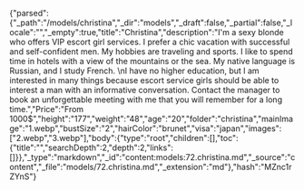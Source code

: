 {"parsed":{"_path":"/models/christina","_dir":"models","_draft":false,"_partial":false,"_locale":"","_empty":true,"title":"Christina","description":"I'm a sexy blonde who offers VIP escort girl services.  I prefer a chic vacation with successful and self-confident men.  My hobbies are traveling and sports. I like to spend time in hotels with a view of the mountains or the sea. My native language is Russian, and I study French. \nI have no higher education, but I am interested in many things because escort service girls should be able to interest a man with an informative conversation.  Contact the manager to book an unforgettable meeting with me that you will remember for a long time.","Price":"From 1000$","height":"177","weight":"48","age":"20","folder":"christina","mainImage":"1.webp","bustSize":"2","hairColor":"brunet","visa":"japan","images":["2.webp","3.webp"],"body":{"type":"root","children":[],"toc":{"title":"","searchDepth":2,"depth":2,"links":[]}},"_type":"markdown","_id":"content:models:72.christina.md","_source":"content","_file":"models/72.christina.md","_extension":"md"},"hash":"MZnc1rZYnS"}